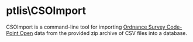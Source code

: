 # ptlis\CSOImport

CSOImport is a command-line tool for importing [Ordnance Survey Code-Point Open](http://www.ordnancesurvey.co.uk/oswebsite/products/code-point-open/) data from the provided zip archive of CSV files into a database.